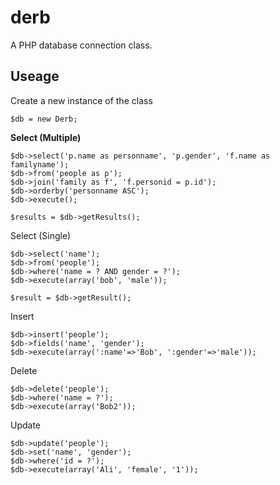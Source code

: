 # derb

A PHP database connection class.

## Useage

Create a new instance of the class
```
$db = new Derb;
```



**Select (Multiple)**
```
$db->select('p.name as personname', 'p.gender', 'f.name as familyname');
$db->from('people as p');
$db->join('family as f', 'f.personid = p.id');
$db->orderby('personname ASC');
$db->execute();

$results = $db->getResults();
```

Select (Single)
```
$db->select('name');
$db->from('people');
$db->where('name = ? AND gender = ?');
$db->execute(array('bob', 'male'));

$result = $db->getResult();
```

Insert
```
$db->insert('people');
$db->fields('name', 'gender');
$db->execute(array(':name'=>'Bob', ':gender'=>'male'));
```

Delete
```
$db->delete('people');
$db->where('name = ?');
$db->execute(array('Bob2'));
```

Update
```
$db->update('people');
$db->set('name', 'gender');
$db->where('id = ?');
$db->execute(array('Ali', 'female', '1'));
```
